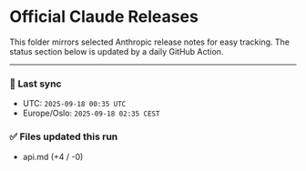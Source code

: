 # Official Claude Releases

This folder mirrors selected Anthropic release notes for easy tracking.
The status section below is updated by a daily GitHub Action.


---

<!-- sync-status:start -->

### 🔄 Last sync
- UTC: `2025-09-18 00:35 UTC`
- Europe/Oslo: `2025-09-18 02:35 CEST`

### ✅ Files updated this run

- api.md (+4 / -0)<!-- sync-status:end -->






























